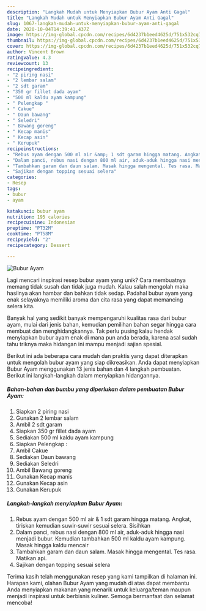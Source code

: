 ```yaml
---
description: "Langkah Mudah untuk Menyiapkan Bubur Ayam Anti Gagal"
title: "Langkah Mudah untuk Menyiapkan Bubur Ayam Anti Gagal"
slug: 1067-langkah-mudah-untuk-menyiapkan-bubur-ayam-anti-gagal
date: 2020-10-04T14:39:41.437Z
image: https://img-global.cpcdn.com/recipes/6d4237b1eed4625d/751x532cq70/bubur-ayam-foto-resep-utama.jpg
thumbnail: https://img-global.cpcdn.com/recipes/6d4237b1eed4625d/751x532cq70/bubur-ayam-foto-resep-utama.jpg
cover: https://img-global.cpcdn.com/recipes/6d4237b1eed4625d/751x532cq70/bubur-ayam-foto-resep-utama.jpg
author: Vincent Brown
ratingvalue: 4.3
reviewcount: 13
recipeingredient:
- "2 piring nasi"
- "2 lembar salam"
- "2 sdt garam"
- "350 gr fillet dada ayam"
- "500 ml kaldu ayam kampung"
- " Pelengkap "
- " Cakue"
- " Daun bawang"
- " Seledri"
- " Bawang goreng"
- " Kecap manis"
- " Kecap asin"
- " Kerupuk"
recipeinstructions:
- "Rebus ayam dengan 500 ml air &amp; 1 sdt garam hingga matang. Angkat, tiriskan kemudian suwir-suwir sesuai selera. Sisihkan"
- "Dalam panci, rebus nasi dengan 800 ml air, aduk-aduk hingga nasi menjadi bubur. Kemudian tambahkan 500 ml kaldu ayam kampung. Masak hingga kaldu mencair"
- "Tambahkan garam dan daun salam. Masak hingga mengental. Tes rasa. Matikan api."
- "Sajikan dengan topping sesuai selera"
categories:
- Resep
tags:
- bubur
- ayam

katakunci: bubur ayam 
nutrition: 195 calories
recipecuisine: Indonesian
preptime: "PT32M"
cooktime: "PT58M"
recipeyield: "2"
recipecategory: Dessert

---
```



![Bubur Ayam](https://img-global.cpcdn.com/recipes/6d4237b1eed4625d/751x532cq70/bubur-ayam-foto-resep-utama.jpg)

Lagi mencari inspirasi resep bubur ayam yang unik? Cara membuatnya memang tidak susah dan tidak juga mudah. Kalau salah mengolah maka hasilnya akan hambar dan bahkan tidak sedap. Padahal bubur ayam yang enak selayaknya memiliki aroma dan cita rasa yang dapat memancing selera kita.



Banyak hal yang sedikit banyak mempengaruhi kualitas rasa dari bubur ayam, mulai dari jenis bahan, kemudian pemilihan bahan segar hingga cara membuat dan menghidangkannya. Tak perlu pusing kalau hendak menyiapkan bubur ayam enak di mana pun anda berada, karena asal sudah tahu triknya maka hidangan ini mampu menjadi sajian spesial.


Berikut ini ada beberapa cara mudah dan praktis yang dapat diterapkan untuk mengolah bubur ayam yang siap dikreasikan. Anda dapat menyiapkan Bubur Ayam menggunakan 13 jenis bahan dan 4 langkah pembuatan. Berikut ini langkah-langkah dalam menyiapkan hidangannya.

<!--inarticleads1-->

##### Bahan-bahan dan bumbu yang diperlukan dalam pembuatan Bubur Ayam:

1. Siapkan 2 piring nasi
1. Gunakan 2 lembar salam
1. Ambil 2 sdt garam
1. Siapkan 350 gr fillet dada ayam
1. Sediakan 500 ml kaldu ayam kampung
1. Siapkan  Pelengkap :
1. Ambil  Cakue
1. Sediakan  Daun bawang
1. Sediakan  Seledri
1. Ambil  Bawang goreng
1. Gunakan  Kecap manis
1. Gunakan  Kecap asin
1. Gunakan  Kerupuk




<!--inarticleads2-->

##### Langkah-langkah menyiapkan Bubur Ayam:

1. Rebus ayam dengan 500 ml air &amp; 1 sdt garam hingga matang. Angkat, tiriskan kemudian suwir-suwir sesuai selera. Sisihkan
1. Dalam panci, rebus nasi dengan 800 ml air, aduk-aduk hingga nasi menjadi bubur. Kemudian tambahkan 500 ml kaldu ayam kampung. Masak hingga kaldu mencair
1. Tambahkan garam dan daun salam. Masak hingga mengental. Tes rasa. Matikan api.
1. Sajikan dengan topping sesuai selera




Terima kasih telah menggunakan resep yang kami tampilkan di halaman ini. Harapan kami, olahan Bubur Ayam yang mudah di atas dapat membantu Anda menyiapkan makanan yang menarik untuk keluarga/teman maupun menjadi inspirasi untuk berbisnis kuliner. Semoga bermanfaat dan selamat mencoba!
